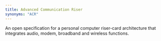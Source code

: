 ```yaml
---
title: Advanced Communication Riser
synonyms: "ACR"
---
```


An open specification for a personal computer riser-card architecture that integrates audio, modem, broadband and wireless functions.
